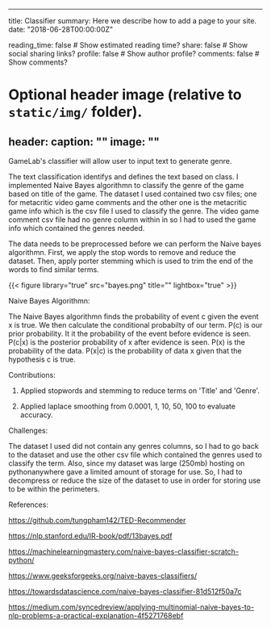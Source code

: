 
---
title: Classifier
summary: Here we describe how to add a page to your site.
date: "2018-06-28T00:00:00Z"

reading_time: false  # Show estimated reading time?
share: false  # Show social sharing links?
profile: false  # Show author profile?
comments: false  # Show comments?

# Optional header image (relative to `static/img/` folder).
header:
  caption: ""
  image: ""
---

GameLab's classifier will allow user to input text to generate genre. 

The text classification identifys and defines the text based on class. I implemented Naive Bayes algorithmn to classify the genre of the game based on title of the game. The dataset I used contained two csv files; one for metacritic video game comments and the other one is the metacritic game info which is the csv file I used to classify the genre. The video game comment csv file had no genre column within in so I had to used the game info which contained the genres needed. 

The data needs to be preprocessed before we can perform the Naive bayes algorithmn. First, we apply the stop words to remove and reduce the dataset. Then, apply porter stemming which is used to trim the end of the words to find similar terms. 

{{< figure library="true" src="bayes.png" title="" lightbox="true" >}}

Naive Bayes Algorithmn:

The Naive Bayes algorithmn finds the probability of event c given the event x is true. We then calculate the conditional probabilty of our term. P(c) is our prior probability. It it the probability of the event before evidence is seen. P(c|x) is the posterior probability of x after evidence is seen. P(x) is the probability of the data. P(x|c) is the probability of data x given that the hypothesis c is true.

Contributions: 

1. Applied stopwords and stemming to reduce terms on 'Title' and 'Genre'. 

2. Applied laplace smoothing from 0.0001, 1, 10, 50, 100 to evaluate accuracy.

Challenges: 

The dataset I used did not contain any genres columns, so I had to go back to the dataset and use the other csv file which contained the genres used to classify the term. Also, since my dataset was large (250mb) hosting on pythonanywhere gave a limited amount of storage for use. So, I had to decompress or reduce the size of the dataset to use in order for storing use to be within the perimeters. 

References:

https://github.com/tungpham142/TED-Recommender

https://nlp.stanford.edu/IR-book/pdf/13bayes.pdf

https://machinelearningmastery.com/naive-bayes-classifier-scratch-python/

https://www.geeksforgeeks.org/naive-bayes-classifiers/

https://towardsdatascience.com/naive-bayes-classifier-81d512f50a7c

https://medium.com/syncedreview/applying-multinomial-naive-bayes-to-nlp-problems-a-practical-explanation-4f5271768ebf
